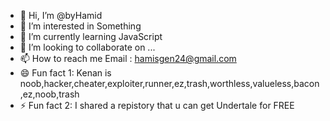 - 👋 Hi, I’m @byHamid
- 👀 I’m interested in Something
- 🌱 I’m currently learning JavaScript
- 💞️ I’m looking to collaborate on ...
- 📫 How to reach me Email : hamisgen24@gmail.com
- 😄 Fun fact 1: Kenan is noob,hacker,cheater,exploiter,runner,ez,trash,worthless,valueless,bacon,ez,noob,trash 
- ⚡ Fun fact 2: I shared a repistory that u can get Undertale for FREE

<!---
byHamid/byHamid is a ✨ special ✨ repository because its `README.md` (this file) appears on your GitHub profile.
You can click the Preview link to take a look at your changes.
--->
